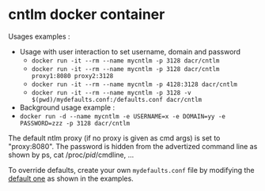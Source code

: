 # cntlm docker container

Usages examples : 
 * Usage with user interaction to set username, domain and password 
   * `docker run -it --rm --name mycntlm -p 3128 dacr/cntlm`
   * `docker run -it --rm --name mycntlm -p 3128 dacr/cntlm proxy1:8080 proxy2:3128`
   * `docker run -it --rm --name mycntlm -p 4128:3128 dacr/cntlm`
   * `docker run -it --rm --name mycntlm -p 3128 -v $(pwd)/mydefaults.conf:/defaults.conf dacr/cntlm`
 * Background usage example :
  * `docker run -d --name mycntlm -e USERNAME=x -e DOMAIN=yy -e PASSWORD=zzz -p 3128 dacr/cntlm`

The default ntlm proxy (if no proxy is given as cmd args) is set to "proxy:8080". The password is hidden from the advertized command line as shown by ps, cat /proc/*pid*/cmdline, ...

To override defaults, create your own `mydefaults.conf` file by modifying the [default one](https://github.com/dacr/cntlm/blob/master/defaults.conf) as shown in the examples.

